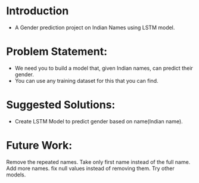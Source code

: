 # Introduction 
- A Gender prediction project on Indian Names using LSTM model.

# Problem Statement:
- We need you to build a model that, given Indian names, can predict their gender.
- You can use any training dataset for this that you can find.

# Suggested Solutions:
- Create LSTM Model to predict gender based on name(Indian name).

# Future Work:
Remove the repeated names.
Take only first name instead of the full name.
Add more names.
fix null values instead of removing them.
Try other models.
